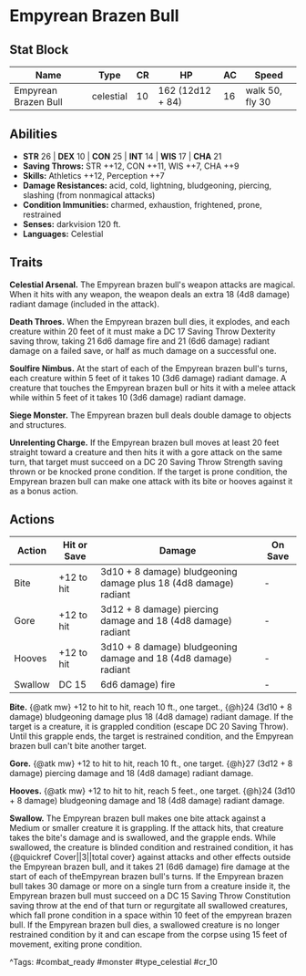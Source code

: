 # Empyrean Brazen Bull

## Stat Block

| Name | Type | CR | HP | AC | Speed |
|------|------|----|----|----|-------|
| Empyrean Brazen Bull | celestial | 10 | 162 (12d12 + 84) | 16 | walk 50, fly 30 |

## Abilities

- **STR** 26 | **DEX** 10 | **CON** 25 | **INT** 14 | **WIS** 17 | **CHA** 21
- **Saving Throws:** STR ++12, CON ++11, WIS ++7, CHA ++9  
- **Skills:** Athletics ++12, Perception ++7  
- **Damage Resistances:** acid, cold, lightning, bludgeoning, piercing, slashing (from nonmagical attacks)  
- **Condition Immunities:** charmed, exhaustion, frightened, prone, restrained  
- **Senses:** darkvision 120 ft.  
- **Languages:** Celestial

## Traits

**Celestial Arsenal.** The Empyrean brazen bull's weapon attacks are magical. When it hits with any weapon, the weapon deals an extra 18 (4d8 damage) radiant damage (included in the attack).

**Death Throes.** When the Empyrean brazen bull dies, it explodes, and each creature within 20 feet of it must make a DC 17 Saving Throw Dexterity saving throw, taking 21 6d6 damage fire and 21 (6d6 damage) radiant damage on a failed save, or half as much damage on a successful one.

**Soulfire Nimbus.** At the start of each of the Empyrean brazen bull's turns, each creature within 5 feet of it takes 10 (3d6 damage) radiant damage. A creature that touches the Empyrean brazen bull or hits it with a melee attack while within 5 feet of it takes 10 (3d6 damage) radiant damage.

**Siege Monster.** The Empyrean brazen bull deals double damage to objects and structures.

**Unrelenting Charge.** If the Empyrean brazen bull moves at least 20 feet straight toward a creature and then hits it with a gore attack on the same turn, that target must succeed on a DC 20 Saving Throw Strength saving thrown or be knocked prone condition. If the target is prone condition, the Empyrean brazen bull can make one attack with its bite or hooves against it as a bonus action.


## Actions

| Action | Hit or Save | Damage | On Save |
|--------|--------------|--------|----------|
| Bite | +12 to hit | 3d10 + 8 damage) bludgeoning damage plus 18 (4d8 damage) radiant | - |
| Gore | +12 to hit | 3d12 + 8 damage) piercing damage and 18 (4d8 damage) radiant | - |
| Hooves | +12 to hit | 3d10 + 8 damage) bludgeoning damage and 18 (4d8 damage) radiant | - |
| Swallow | DC 15 | 6d6 damage) fire | - |

**Bite.** {@atk mw} +12 to hit to hit, reach 10 ft., one target., {@h}24 (3d10 + 8 damage) bludgeoning damage plus 18 (4d8 damage) radiant damage. If the target is a creature, it is grappled condition (escape DC 20 Saving Throw). Until this grapple ends, the target is restrained condition, and the Empyrean brazen bull can't bite another target.

**Gore.** {@atk mw} +12 to hit to hit, reach 10 ft., one target. {@h}27 (3d12 + 8 damage) piercing damage and 18 (4d8 damage) radiant damage.

**Hooves.** {@atk mw} +12 to hit to hit, reach 5 feet., one target. {@h}24 (3d10 + 8 damage) bludgeoning damage and 18 (4d8 damage) radiant damage.

**Swallow.** The Empyrean brazen bull makes one bite attack against a Medium or smaller creature it is grappling. If the attack hits, that creature takes the bite's damage and is swallowed, and the grapple ends. While swallowed, the creature is blinded condition and restrained condition, it has {@quickref Cover||3||total cover} against attacks and other effects outside the Empyrean brazen bull, and it takes 21 (6d6 damage) fire damage at the start of each of theEmpyrean brazen bull's turns. If the Empyrean brazen bull takes 30 damage or more on a single turn from a creature inside it, the Empyrean brazen bull must succeed on a DC 15 Saving Throw Constitution saving throw at the end of that turn or regurgitate all swallowed creatures, which fall prone condition in a space within 10 feet of the empyrean brazen bull. If the Empyrean brazen bull dies, a swallowed creature is no longer restrained condition by it and can escape from the corpse using 15 feet of movement, exiting prone condition.


^Tags: #combat_ready #monster #type_celestial #cr_10